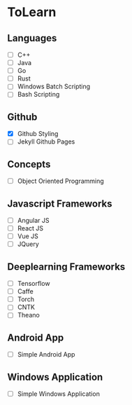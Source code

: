 # ToLearn

## Languages
- [ ] C++
- [ ] Java
- [ ] Go
- [ ] Rust
- [ ] Windows Batch Scripting
- [ ] Bash Scripting

## Github
- [x] Github Styling
- [ ] Jekyll Github Pages

## Concepts
- [ ] Object Oriented Programming

## Javascript Frameworks
- [ ] Angular JS
- [ ] React JS
- [ ] Vue JS
- [ ] JQuery

## Deeplearning Frameworks
- [ ] Tensorflow
- [ ] Caffe
- [ ] Torch
- [ ] CNTK
- [ ] Theano

## Android App
- [ ] Simple Android App

## Windows Application
- [ ] Simple Windows Application
